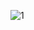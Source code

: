 ![1](https://github.com/acumfly/data-analysis/assets/75485157/f41ad44e-3697-4a84-afdd-423aaf1f9490)
